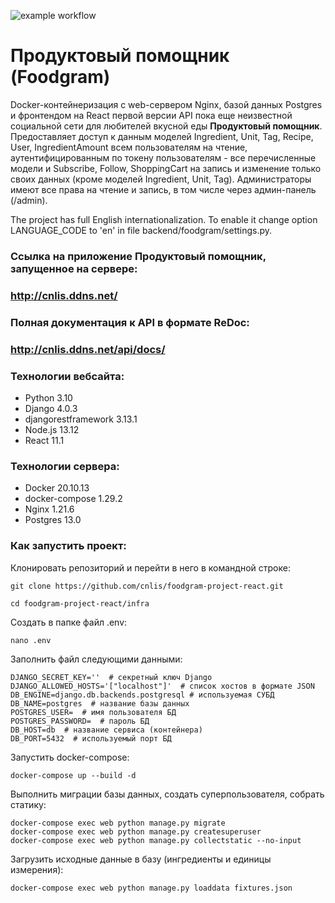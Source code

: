 ![example workflow](https://github.com/cnlis/foodgram-project-react/actions/workflows/foodgram_workflow.yml/badge.svg)

# Продуктовый помощник (Foodgram)

Docker-контейнеризация c web-сервером Nginx, базой данных Postgres и фронтендом 
на React первой версии API пока еще неизвестной социальной сети для любителей 
вкусной еды **Продуктовый помощник**.
Предоставляет доступ к данным моделей Ingredient, Unit, Tag, Recipe, User, 
IngredientAmount всем пользователям на чтение, аутентифицированным 
по токену пользователям - все перечисленные модели и Subscribe, Follow, 
ShoppingCart на запись и изменение только своих данных 
(кроме моделей Ingredient, Unit, Tag). 
Администраторы имеют все права на чтение и запись, в том числе 
через админ-панель (/admin).

The project has full English internationalization. To enable it change option
LANGUAGE_CODE to 'en' in file backend/foodgram/settings.py.

### Ссылка на приложение **Продуктовый помощник**, запущенное на сервере:
### http://cnlis.ddns.net/

### Полная документация к API в формате ReDoc: 
### http://cnlis.ddns.net/api/docs/

### Технологии вебсайта:
- Python 3.10
- Django 4.0.3
- djangorestframework 3.13.1
- Node.js 13.12
- React 11.1

### Технологии сервера:
- Docker 20.10.13
- docker-compose 1.29.2
- Nginx 1.21.6
- Postgres 13.0

### Как запустить проект:

Клонировать репозиторий и перейти в него в командной строке:

```console
git clone https://github.com/cnlis/foodgram-project-react.git
```

```console
cd foodgram-project-react/infra
```

Создать в папке файл .env:
```console
nano .env
```
Заполнить файл следующими данными:
```
DJANGO_SECRET_KEY=''  # секретный ключ Django
DJANGO_ALLOWED_HOSTS='["localhost"]'  # список хостов в формате JSON
DB_ENGINE=django.db.backends.postgresql # используемая СУБД
DB_NAME=postgres  # название базы данных
POSTGRES_USER=  # имя пользователя БД
POSTGRES_PASSWORD=  # пароль БД
DB_HOST=db  # название сервиса (контейнера)
DB_PORT=5432  # используемый порт БД
```

Запустить docker-compose:

```console
docker-compose up --build -d
```

Выполнить миграции базы данных, создать суперпользователя, собрать статику:

```console
docker-compose exec web python manage.py migrate
docker-compose exec web python manage.py createsuperuser
docker-compose exec web python manage.py collectstatic --no-input
```

Загрузить исходные данные в базу (ингредиенты и единицы измерения):

```console
docker-compose exec web python manage.py loaddata fixtures.json
```
